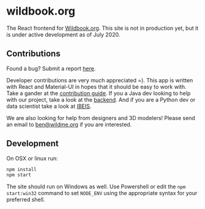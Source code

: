 # wildbook.org

The React frontend for [Wildbook.org](https://wildbook.org/). This site is not in production yet, but it is under active development as of July 2020.

## Contributions 

Found a bug? Submit a report [here](https://github.com/WildbookOrg/wildbook.org/issues/new).

Developer contributions are very much appreciated =). This app is written with React and Material-UI in hopes that it should be easy to work with. Take a gander at the [contribution guide](https://github.com/WildbookOrg/wildbook.org/blob/master/CONTRIBUTION_GUIDE.md). If you a Java dev looking to help with our project, take a look at the [backend](https://github.com/WildbookOrg/Wildbook). And if you are a Python dev or data scientist take a look at [IBEIS](https://github.com/WildbookOrg/ibeis). 

We are also looking for help from designers and 3D modelers! Please send an email to ben@wildme.org if you are interested.

## Development 

On OSX or linux run:

```js
npm install 
npm start 
```

The site should run on Windows as well. Use Powershell or edit the `npm start:win32` command to set `NODE_ENV` using the appropriate syntax for your preferred shell.

